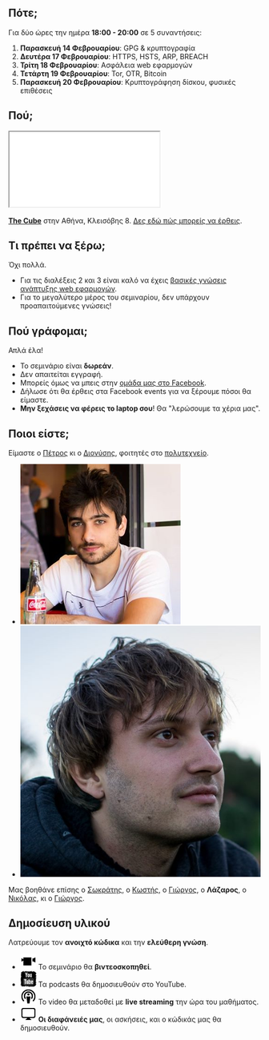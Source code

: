 Πότε;
-----
Για δύο ώρες την ημέρα **18:00 - 20:00** σε 5 συναντήσεις:

1. **Παρασκευή 14 Φεβρουαρίου**: GPG & κρυπτογραφία
1. **Δευτέρα 17 Φεβρουαρίου**: HTTPS, HSTS, ARP, BREACH
1. **Τρίτη 18 Φεβρουαρίου**: Ασφάλεια web εφαρμογών
1. **Τετάρτη 19 Φεβρουαρίου**: Tor, OTR, Bitcoin
1. **Παρασκευή 20 Φεβρουαρίου**: Κρυπτογράφηση δίσκου, φυσικές επιθέσεις

Πού;
----
<iframe src='webgl-seminar/demos/2-shading/6-companion-cube-shaded.html'></iframe>

**[The Cube](http://thecube.gr/)** στην Αθήνα, Κλεισόβης 8. [Δες εδώ πώς μπορείς να έρθεις](https://www.google.com/maps?daddr=The+Cube+Athens,+Klisovis+8,+Athina,+106+77,+Kentrikos+Tomeas+Athinon,+Greece&hl=en&sll=37.985406,23.732071&sspn=0.006291,0.011362&geocode=FX6cQwIdZx9qASGgaDKWpEDVASl9qh8gMb2hFDGgaDKWpEDVAQ&oq=The+Cube+Athens,+Klisovis+8,+Athina+106+77,+Greece&dirflg=r&ttype=now&noexp=0&noal=0&sort=def&mra=ls&t=m&z=17&start=0).

Τι πρέπει να ξέρω;
------------------
Όχι πολλά.

* Για τις διαλέξεις 2 και 3 είναι καλό να έχεις [βασικές γνώσεις ανάπτυξης web εφαρμογών](http://web-seminar.softlab.ntua.gr/).
* Για το μεγαλύτερο μέρος του σεμιναρίου, δεν υπάρχουν προαπαιτούμενες γνώσεις!

Πού γράφομαι;
-------------
Απλά έλα!

* Το σεμινάριο είναι **δωρεάν**.
* Δεν απαιτείται εγγραφή.
* Μπορείς όμως να μπεις στην [ομάδα μας στο Facebook](https://www.facebook.com/groups/1449508148600922/).
* Δήλωσε ότι θα έρθεις στα Facebook events για να ξέρουμε πόσοι θα είμαστε.
* **Μην ξεχάσεις να φέρεις το laptop σου**! Θα "λερώσουμε τα χέρια μας".

Ποιοι είστε;
------------
Είμαστε ο [Πέτρος](https://twitter.com/petrosagg) κι ο [Διονύσης](https://twitter.com/dionyziz), φοιτητές στο [πολυτεχνείο](http://ece.ntua.gr/).

<ul class="faces">
    <li><a href="https://twitter.com/petrosagg"><img src="images/petrosagg.jpg" alt="petrosagg" /></a></li>
    <li><a href="https://twitter.com/dionyziz"><img src="images/dionyziz.jpg" alt="dionyziz" /></a></li>
</ul>

Μας βοηθάνε επίσης ο [Σωκράτης](https://twitter.com/sokratisvidros), ο [Κωστής](https://twitter.com/gtklocker), ο [Γιώργος](https://void.gr/), ο **Λάζαρος**, ο [Νικόλας](https://twitter.com/Renelvon), κι ο [Γιώργος](https://twitter.com/sophron_).

Δημοσίευση υλικού
-----------------
Λατρεύουμε τον **ανοιχτό κώδικα** και την **ελεύθερη γνώση**.

* ![Video](images/video.png) Το σεμινάριο θα **βιντεοσκοπηθεί**.
* ![YouTube](images/yt_bw.png) Τα podcasts θα δημοσιευθούν στο YouTube.
* ![Cinema](images/podcast.png) Το video θα μεταδοθεί με **live streaming** την ώρα του μαθήματος.
* ![Display](images/slide.png) **Οι διαφάνειές μας**, οι ασκήσεις, και ο κώδικάς μας θα δημοσιευθούν.
